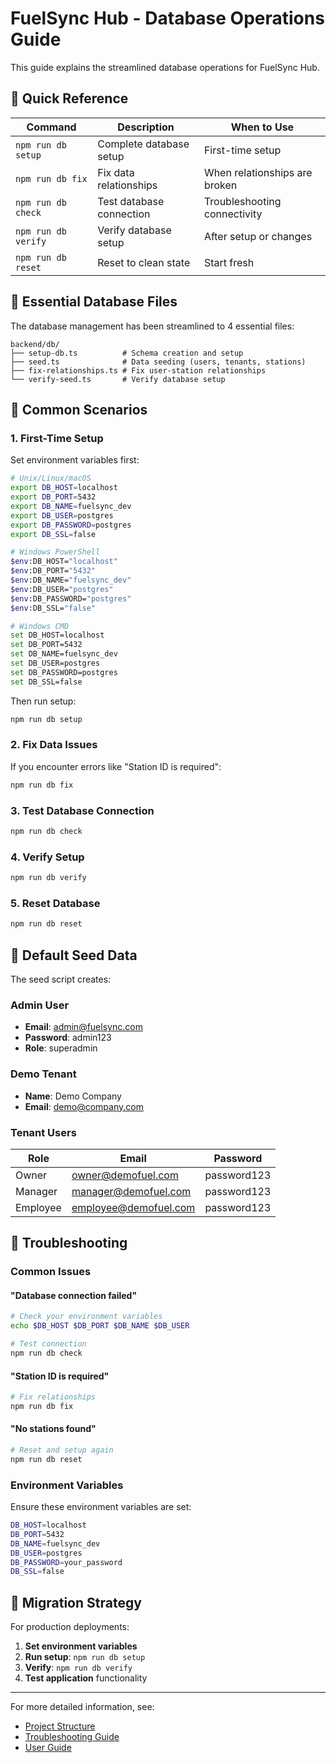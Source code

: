 # FuelSync Hub - Database Operations Guide

This guide explains the streamlined database operations for FuelSync Hub.

## 🚀 Quick Reference

| Command | Description | When to Use |
|---------|-------------|-------------|
| `npm run db setup` | Complete database setup | First-time setup |
| `npm run db fix` | Fix data relationships | When relationships are broken |
| `npm run db check` | Test database connection | Troubleshooting connectivity |
| `npm run db verify` | Verify database setup | After setup or changes |
| `npm run db reset` | Reset to clean state | Start fresh |

## 📁 Essential Database Files

The database management has been streamlined to 4 essential files:

```
backend/db/
├── setup-db.ts          # Schema creation and setup
├── seed.ts              # Data seeding (users, tenants, stations)
├── fix-relationships.ts # Fix user-station relationships
└── verify-seed.ts       # Verify database setup
```

## 🔧 Common Scenarios

### 1. First-Time Setup

Set environment variables first:
```bash
# Unix/Linux/macOS
export DB_HOST=localhost
export DB_PORT=5432
export DB_NAME=fuelsync_dev
export DB_USER=postgres
export DB_PASSWORD=postgres
export DB_SSL=false

# Windows PowerShell
$env:DB_HOST="localhost"
$env:DB_PORT="5432"
$env:DB_NAME="fuelsync_dev"
$env:DB_USER="postgres"
$env:DB_PASSWORD="postgres"
$env:DB_SSL="false"

# Windows CMD
set DB_HOST=localhost
set DB_PORT=5432
set DB_NAME=fuelsync_dev
set DB_USER=postgres
set DB_PASSWORD=postgres
set DB_SSL=false
```

Then run setup:
```bash
npm run db setup
```

### 2. Fix Data Issues

If you encounter errors like "Station ID is required":

```bash
npm run db fix
```

### 3. Test Database Connection

```bash
npm run db check
```

### 4. Verify Setup

```bash
npm run db verify
```

### 5. Reset Database

```bash
npm run db reset
```

## 🔐 Default Seed Data

The seed script creates:

### Admin User
- **Email**: admin@fuelsync.com
- **Password**: admin123
- **Role**: superadmin

### Demo Tenant
- **Name**: Demo Company
- **Email**: demo@company.com

### Tenant Users
| Role | Email | Password |
|------|-------|----------|
| Owner | owner@demofuel.com | password123 |
| Manager | manager@demofuel.com | password123 |
| Employee | employee@demofuel.com | password123 |

## 🐛 Troubleshooting

### Common Issues

#### "Database connection failed"
```bash
# Check your environment variables
echo $DB_HOST $DB_PORT $DB_NAME $DB_USER

# Test connection
npm run db check
```

#### "Station ID is required"
```bash
# Fix relationships
npm run db fix
```

#### "No stations found"
```bash
# Reset and setup again
npm run db reset
```

### Environment Variables

Ensure these environment variables are set:

```bash
DB_HOST=localhost
DB_PORT=5432
DB_NAME=fuelsync_dev
DB_USER=postgres
DB_PASSWORD=your_password
DB_SSL=false
```

## 🔄 Migration Strategy

For production deployments:

1. **Set environment variables**
2. **Run setup**: `npm run db setup`
3. **Verify**: `npm run db verify`
4. **Test application** functionality

---

For more detailed information, see:
- [Project Structure](PROJECT_STRUCTURE.md)
- [Troubleshooting Guide](TROUBLESHOOTING.md)
- [User Guide](USER_GUIDE.md)